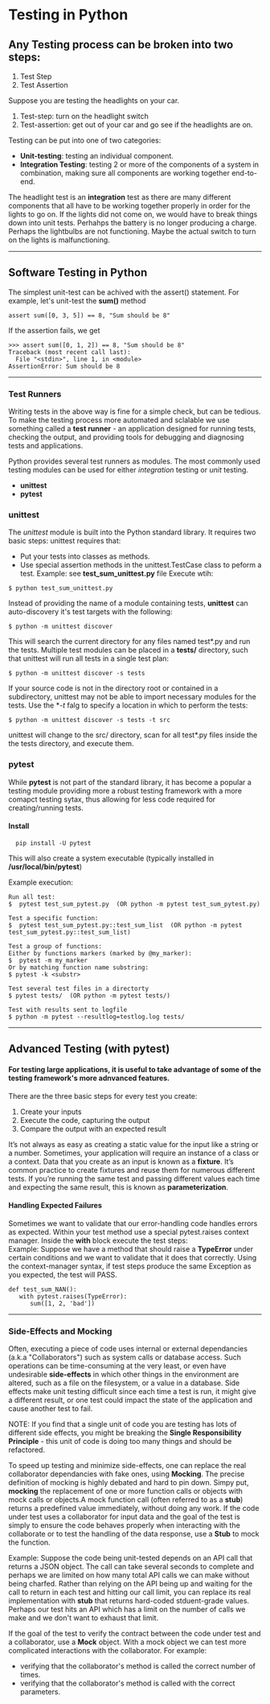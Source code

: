 # Testing in Python

## Any Testing process can be broken into two steps:
1) Test Step
2) Test Assertion

Suppose you are testing the headlights on your car.
  1) Test-step: turn on the headlight switch
  2) Test-assertion: get out of your car and go see if the headlights are on.

Testing can be put into one of two categories:
  * **Unit-testing**: testing an individual component.
  * **Integration Testing**: testing 2 or more of the components of a system in combination, making sure all components are working together end-to-end.

The headlight test is an **integration** test as there are many different components that all have to be working together properly in order for the lights to go on. If the lights did not come on, we would have to break things down into unit tests. Perhahps the battery is no longer producing a charge. Perhaps the lightbulbs are not functioning.  Maybe the actual switch to turn on the lights is malfunctioning. 

---
## Software Testing in Python
The simplest unit-test can be achived with the assert() statement. For example, let's unit-test the **sum()** method
```
assert sum([0, 3, 5]) == 8, "Sum should be 8"
```

If the assertion fails, we get 
```
>>> assert sum([0, 1, 2]) == 8, "Sum should be 8"
Traceback (most recent call last):
  File "<stdin>", line 1, in <module>
AssertionError: Sum should be 8 
```
---
### Test Runners
Writing tests in the above way is fine for a simple check, but can be tedious.  To make the testing process more automated and sclalable we use something called a **test runner** - an application designed for running tests, checking the output, and providing tools for debugging and diagnosing tests and applications.

Python provides several test runners as modules. The most commonly used testing modules can be used for either *integration* testing or *unit* testing.
* **unittest**
* **pytest**

### **unittest**
The *unittest* module is built into the Python standard library. It requires two basic steps:
unittest requires that:
 * Put your tests into classes as methods.
 * Use special assertion methods in the unittest.TestCase class to peform a test. 
Example: see **test_sum_unittest.py** file
Execute wtih:
```
$ python test_sum_unittest.py
```
Instead of providing the name of a module containing tests, **unittest** can auto-discovery it's test targets with the following:
```
$ python -m unittest discover
```
This will search the current directory for any files named test*.py and run the tests. Multiple test modules can be placed in a **tests/** directory, such that unittest will run all tests in a single test plan: 
```
$ python -m unittest discover -s tests
```

If your source code is not in the directory root or contained in a subdirectory, unittest may not be able to import necessary modules for the tests. Use the **-t* falg to specify a location in which to perform the tests:
```
$ python -m unittest discover -s tests -t src
```
unittest will change to the src/ directory, scan for all test*.py files inside the the tests directory, and execute them.

### **pytest**
While **pytest** is not part of the standard library, it has become a popular a testing module providing more a robust testing framework with a more comapct testing sytax, thus allowing for less code required for creating/running tests.
#### Install
```
  pip install -U pytest
```
This will also create a system executable (typically installed in **/usr/local/bin/pytest**)

Example execution:
```
Run all test:
$  pytest test_sum_pytest.py  (OR python -m pytest test_sum_pytest.py)

Test a specific function:
$  pytest test_sum_pytest.py::test_sum_list  (OR python -m pytest test_sum_pytest.py::test_sum_list)

Test a group of functions:
Either by functions markers (marked by @my_marker):
$  pytest -m my_marker 
Or by matching function name substring:
$ pytest -k <substr>

Test several test files in a directorty
$ pytest tests/  (OR python -m pytest tests/)

Test with results sent to logfile
$ python -m pytest --resultlog=testlog.log tests/ 
```
---
## Advanced Testing (with pytest)
#### For testing large applications, it is useful to take advantage of some of the testing framework's more adnvanced features. 

There are the three basic steps for every test you create:
  1) Create your inputs
  2) Execute the code, capturing the output
  3) Compare the output with an expected result

It’s not always as easy as creating a static value for the input like a string or a number. Sometimes, your application will require an instance of a class or a context.  Data that you create as an input is known as a **fixture**. It’s common practice to create fixtures and reuse them for numerous different tests.  If you’re running the same test and passing different values each time and expecting the same result, this is known as **parameterization**.

#### Handling Expected Failures
Sometimes we want to validate that our error-handling code handles errors as expected.  Within your test method use a special pytest.raises context manager. Inside the **with** block execute the test steps:   
Example:
Suppose we have a method that should raise a **TypeError** under certain conditions and we want to validate that it does that correctly. Using the context-manager syntax, if test steps produce the same Exception as you expected, the test will PASS.
```
def test_sum_NAN():
   with pytest.raises(TypeError):
      sum([1, 2, 'bad'])
```

---

### Side-Effects and Mocking
Often, executing a piece of code uses internal or external dependancies (a.k.a "Collaborators") such as system calls or database access.  Such operations can be time-consuming at the very least, or even have undesirable **side-effects** in which other things in the environment are altered, such as a file on the filesystem, or a value in a database. Side effects make unit testing difficult since each time a test is run, it might give a different result, or one test could impact the state of the application and cause another test to fail. 

NOTE: If you find that a single unit of code you are testing has lots of different side effects, you might be breaking the **Single Responsibility Principle** - this unit of code is doing too many things and should be refactored. 

To speed up testing and minimize side-effects, one can replace the real collaborator dependancies with fake ones, using **Mocking**. The precise definition of mocking is highly debated and hard to pin down. Simpy put, **mocking** the replacement of one or more function calls or objects with mock calls or objects.A mock function call (often referred to as a **stub**) returns a predefined value immediately, without doing any work.  If the code under test uses a collaborator for input data and the goal of the test is simply to ensure the code behaves properly when interacting with the collaborate or to test the handling of the data response, use a **Stub** to mock the function. 

Example: Suppose the code being unit-tested depends on an API call that returns a JSON object. The call can take several seconds to complete and perhaps we are limited on how many total API calls we can make without being charfed. Rather than relying on the API being up and waiting for the call to return in each test and hitting our call limit, you can replace its real implementation with **stub** that returns hard-coded stduent-grade values. 
Perhaps our test hits an API which has a limit on the number of calls we make and we don't want to exhaust that limit.

If the goal of the test to verify the contract between the code under test and a collaborator, use a **Mock** object. With a mock object we can test more complicated interactions with the collaborator. For example:
 * verifying that the collaborator's method is called the correct number of times.
 * verifying that the collaborator's method is called with the correct parameters.

